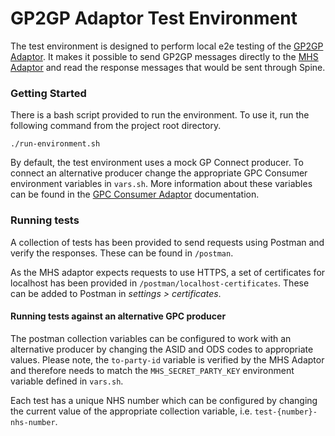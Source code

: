 # GP2GP Adaptor Test Environment

The test environment is designed to perform local e2e testing of the 
[GP2GP Adaptor](https://github.com/nhsconnect/integration-adaptor-gp2gp). 
It makes it possible to send GP2GP messages directly to the 
[MHS Adaptor](https://github.com/nhsconnect/integration-adaptor-mhs.git) 
and read the response messages that would be sent through Spine.

### Getting Started

There is a bash script provided to run the environment. To use it, run 
the following command from the project root directory. 

```shell
./run-environment.sh
```

By default, the test environment uses a mock GP Connect producer. To connect an 
alternative producer change the appropriate GPC Consumer environment variables in 
`vars.sh`. More information about these variables can be found in the 
[GPC Consumer Adaptor](https://github.com/nhsconnect/integration-adaptor-gpc-consumer) 
documentation.

### Running tests 

A collection of tests has been provided to send requests using 
Postman and verify the responses. These can be found in `/postman`.

As the MHS adaptor expects requests to use HTTPS, a set of certificates for localhost has 
been provided in `/postman/localhost-certificates`. These can be added to Postman in 
*settings > certificates*. 

#### Running tests against an alternative GPC producer

The postman collection variables can be configured to work with an alternative producer 
by changing the ASID and ODS codes to appropriate values. Please note, the `to-party-id` 
variable is verified by the MHS Adaptor and therefore needs to match the 
`MHS_SECRET_PARTY_KEY` environment variable defined in `vars.sh`.

Each test has a unique NHS number which can be configured by changing the current value 
of the appropriate collection variable, i.e. 
`test-{number}-nhs-number`.
